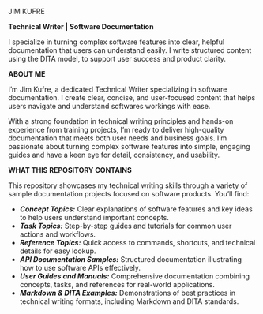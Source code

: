 JIM KUFRE

****Technical Writer | Software Documentation****

I specialize in turning complex software features into clear, helpful documentation that users can understand easily. I write structured content using the DITA model, to support user success and product clarity.


**ABOUT ME**

I’m Jim Kufre, a dedicated Technical Writer specializing in software documentation. I create clear, concise, and user-focused content that helps users navigate and understand softwares workings with ease.

With a strong foundation in technical writing principles and hands-on experience from training projects, I’m ready to deliver high-quality documentation that meets both user needs and business goals. I’m passionate about turning complex software features into simple, engaging guides and have a keen eye for detail, consistency, and usability.


**WHAT THIS REPOSITORY CONTAINS**

This repository showcases my technical writing skills through a variety of sample documentation projects focused on software products. You’ll find:

- ***Concept Topics:*** Clear explanations of software features and key ideas to help users understand important concepts.
- ***Task Topics:*** Step-by-step guides and tutorials for common user actions and workflows.
- ***Reference Topics:*** Quick access to commands, shortcuts, and technical details for easy lookup.
- ***API Documentation Samples:*** Structured documentation illustrating how to use software APIs effectively.
- ***User Guides and Manuals:*** Comprehensive documentation combining concepts, tasks, and references for real-world applications.
- ***Markdown & DITA Examples:*** Demonstrations of best practices in technical writing formats, including Markdown and DITA standards.
